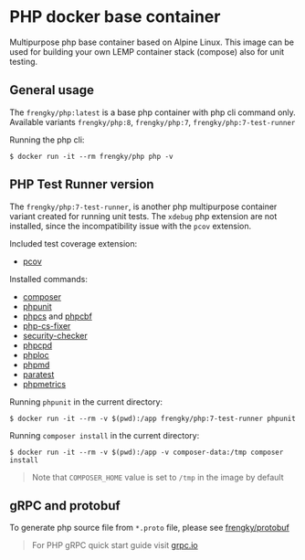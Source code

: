 # PHP docker base container

Multipurpose php base container based on Alpine Linux.
This image can be used for building your own LEMP container stack (compose) also for unit testing.

## General usage

The `frengky/php:latest` is a base php container with php cli command only.
Available variants `frengky/php:8`, `frengky/php:7`, `frengky/php:7-test-runner`

Running the php cli:
```console
$ docker run -it --rm frengky/php php -v
```

## PHP Test Runner version

The `frengky/php:7-test-runner`, is another php multipurpose container variant created for running unit tests.
The `xdebug` php extension are not installed, since the incompatibility issue with the `pcov` extension.

Included test coverage extension:
* [pcov](https://github.com/krakjoe/pcov)

Installed commands:
* [composer](https://getcomposer.org)
* [phpunit](https://phpunit.de/index.html)
* [phpcs](https://github.com/squizlabs/PHP_CodeSniffer) and [phpcbf](https://github.com/squizlabs/PHP_CodeSniffer)
* [php-cs-fixer](https://github.com/FriendsOfPHP/PHP-CS-Fixer)
* [security-checker](https://github.com/sensiolabs/security-checker)
* [phpcpd](https://github.com/sebastianbergmann/phpcpd)
* [phploc](https://github.com/sebastianbergmann/phploc)
* [phpmd](https://phpmd.org)
* [paratest](https://github.com/paratestphp/paratest)
* [phpmetrics](https://www.phpmetrics.org)

Running `phpunit` in the current directory:
```console
$ docker run -it --rm -v $(pwd):/app frengky/php:7-test-runner phpunit
```

Running `composer install` in the current directory:
```console
$ docker run -it --rm -v $(pwd):/app -v composer-data:/tmp composer install
```
> Note that `COMPOSER_HOME` value is set to `/tmp` in the image by default

## gRPC and protobuf

To generate php source file from `*.proto` file, please see [frengky/protobuf](https://github.com/frengky/docker-protobuf)
> For PHP gRPC quick start guide visit [grpc.io](https://grpc.io/docs/languages/php/quickstart/)
